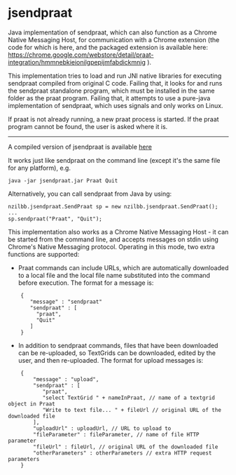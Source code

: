 # jsendpraat

Java implementation of sendpraat, which can also function as a Chrome Native Messaging Host, for communication with a Chrome extension (the code for which is here, and the packaged extension is available here: https://chrome.google.com/webstore/detail/praat-integration/hmmnebkieionilgpepijmfabdickmnig ).

This implementation tries to load and run JNI native libraries for executing sendpraat compiled from original C code.  Failing that, it looks for and runs the sendpraat standalone program, which  must be installed in the same folder as the praat program. Failing that, it attempts to use a pure-java implementation of sendpraat, which uses signals and only works on Linux.

If praat is not already running, a new praat process is started. If the praat program cannot be found, the user is asked where it is.

--------------------------

A compiled version of jsendpraat is available [here](bin/jsendpraat.jar)

It works just like sendpraat on the command line (except it's the same file for any platform), e.g.

`java -jar jsendpraat.jar Praat Quit`

Alternatively, you can call sendpraat from Java by using:

```
nzilbb.jsendpraat.SendPraat sp = new nzilbb.jsendpraat.SendPraat();
...
sp.sendpraat("Praat", "Quit");
```

This implementation also works as a Chrome Native Messaging Host - it can be started from the command line, and accepts messages on stdin using Chrome's Native Messaging protocol. Operating in this mode, two extra functions are supported:
* Praat commands can include URLs, which are automatically downloaded to a local file and the local file name substituted into the command before execution. The format for a message is:
```
    {
       "message" : "sendpraat"
       "sendpraat" : [
         "praat",
         "Quit"
       ]
    }
```
* In addition to sendpraat commands, files that have been downloaded can be re-uploaded, so TextGrids can be downloaded, edited by the user, and then re-uploaded.  The format for upload messages is:
```
    {
        "message" : "upload", 
        "sendpraat" : [
           "praat",
           "select TextGrid " + nameInPraat, // name of a textgrid object in Praat
           "Write to text file... " + fileUrl // original URL of the downloaded file
        ], 
        "uploadUrl" : uploadUrl, // URL to upload to
        "fileParameter" : fileParameter, // name of file HTTP parameter
        "fileUrl" : fileUrl, // original URL of the downloaded file
        "otherParameters" : otherParameters // extra HTTP request parameters
    }
```
